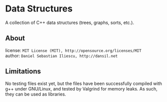 Data Structures
================

A collection of C++ data structures (trees, graphs, sorts, etc.).

About
------------------

license: `MIT License (MIT), http://opensource.org/licenses/MIT`  
author: `Daniel Sebastian Iliescu, http://dansil.net`  

Limitations
------------------

No testing files exist yet, but the files have been successfully compiled with g++ under GNU/Linux, and tested by Valgrind for memory leaks. As such, they can be used as libraries.
